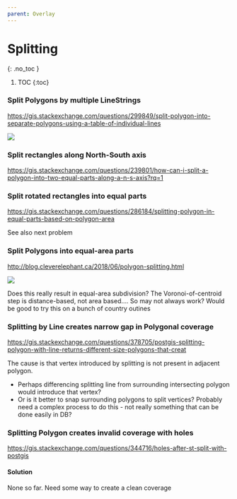 ```yaml
---
parent: Overlay
---
```


# Splitting
{: .no_toc }

1. TOC
{:toc}

### Split Polygons by multiple LineStrings
<https://gis.stackexchange.com/questions/299849/split-polygon-into-separate-polygons-using-a-table-of-individual-lines>

![](https://i.stack.imgur.com/yP0rj.png)


### Split rectangles along North-South axis
<https://gis.stackexchange.com/questions/239801/how-can-i-split-a-polygon-into-two-equal-parts-along-a-n-s-axis?rq=1>

### Split rotated rectangles into equal parts
<https://gis.stackexchange.com/questions/286184/splitting-polygon-in-equal-parts-based-on-polygon-area>

See also next problem

### Split Polygons into equal-area parts
<http://blog.cleverelephant.ca/2018/06/polygon-splitting.html>

![](http://blog.cleverelephant.ca/images/2018/poly-split-6.jpg)

Does this really result in equal-area subdivision? The Voronoi-of-centroid step is distance-based, not area based…. So may not always work?  Would be good to try this on a bunch of country outines

### Splitting by Line creates narrow gap in Polygonal coverage
<https://gis.stackexchange.com/questions/378705/postgis-splitting-polygon-with-line-returns-different-size-polygons-that-creat>

The cause is that vertex introduced by splitting is not present in adjacent polygon.

* Perhaps differencing splitting line from surrounding intersecting polygon would introduce that vertex?  
* Or is it better to snap surrounding polygons to split vertices? Probably need a complex process to do this - not really something that can be done easily in DB?

### Splitting Polygon creates invalid coverage with holes
<https://gis.stackexchange.com/questions/344716/holes-after-st-split-with-postgis>

#### Solution
None so far. Need some way to create a clean coverage
